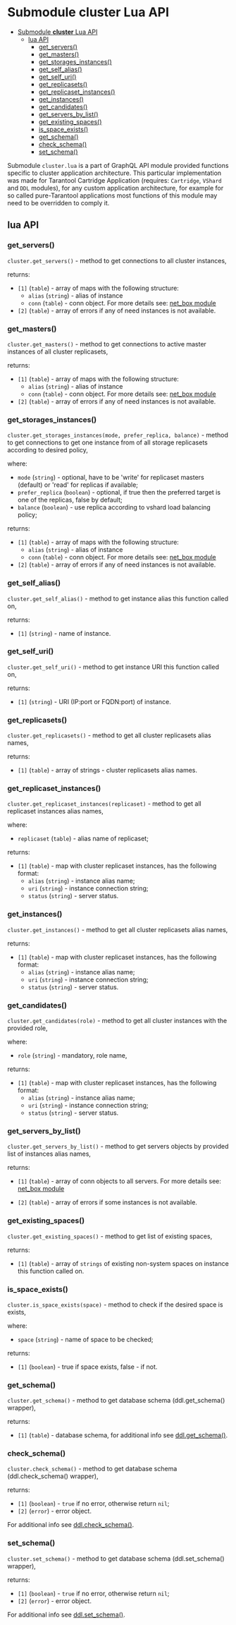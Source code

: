 # Submodule **cluster** Lua API

- [Submodule **cluster** Lua API](#submodule-cluster-lua-api)
  - [lua API](#lua-api)
    - [get_servers()](#get_servers)
    - [get_masters()](#get_masters)
    - [get_storages_instances()](#get_storages_instances)
    - [get_self_alias()](#get_self_alias)
    - [get_self_uri()](#get_self_uri)
    - [get_replicasets()](#get_replicasets)
    - [get_replicaset_instances()](#get_replicaset_instances)
    - [get_instances()](#get_instances)
    - [get_candidates()](#get_candidates)
    - [get_servers_by_list()](#get_servers_by_list)
    - [get_existing_spaces()](#get_existing_spaces)
    - [is_space_exists()](#is_space_exists)
    - [get_schema()](#get_schema)
    - [check_schema()](#check_schema)
    - [set_schema()](#set_schema)

Submodule `cluster.lua` is a part of GraphQL API module provided functions specific to cluster application architecture. This particular implementation was made for Tarantool Cartridge Application (requires: `Cartridge`, `VShard` and `DDL` modules), for any custom application architecture, for example for so called pure-Tarantool applications most functions of this module may need to be overridden to comply it.

## lua API

### get_servers()

`cluster.get_servers()` - method to get connections to all cluster instances,

returns:

- `[1]` (`table`) - array of maps with the following structure:
  - `alias` (`string`) - alias of instance
  - `conn` (`table`) - conn object. For more details see: [net_box module](https://www.tarantool.io/en/doc/latest/reference/reference_lua/net_box/#net-box-connect)
- `[2]` (`table`) - array of errors if any of need instances is not available.

### get_masters()

`cluster.get_masters()` - method to get connections to active master instances of all cluster replicasets,

returns:

- `[1]` (`table`) - array of maps with the following structure:
  - `alias` (`string`) - alias of instance
  - `conn` (`table`) - conn object. For more details see: [net_box module](https://www.tarantool.io/en/doc/latest/reference/reference_lua/net_box/#net-box-connect)
- `[2]` (`table`) - array of errors if any of need instances is not available.

### get_storages_instances()

`cluster.get_storages_instances(mode, prefer_replica, balance)` - method to get connections to get one instance from of all storage replicasets according to desired policy,

where:

- `mode` (`string`) - optional, have to be 'write' for replicaset masters (default) or 'read' for replicas if available;
- `prefer_replica` (`boolean`) - optional, if true then the preferred target is one of the replicas, false by default;
- `balance` (`boolean`) - use replica according to vshard load balancing policy;

returns:

- `[1]` (`table`) - array of maps with the following structure:
  - `alias` (`string`) - alias of instance
  - `conn` (`table`) - conn object. For more details see: [net_box module](https://www.tarantool.io/en/doc/latest/reference/reference_lua/net_box/#net-box-connect)
- `[2]` (`table`) - array of errors if any of need instances is not available.

### get_self_alias()

`cluster.get_self_alias()` - method to get instance alias this function called on,

returns:

- `[1]` (`string`) - name of instance.

### get_self_uri()

`cluster.get_self_uri()` - method to get instance URI this function called on,

returns:

- `[1]` (`string`) - URI (IP:port or FQDN:port) of instance.

### get_replicasets()

`cluster.get_replicasets()` - method to get all cluster replicasets alias names,

returns:

- `[1]` (`table`) - array of strings - cluster replicasets alias names.

### get_replicaset_instances()

`cluster.get_replicaset_instances(replicaset)` - method to get all replicaset instances alias names,

where:

- `replicaset` (`table`) - alias name of replicaset;

returns:

- `[1]` (`table`) - map with cluster replicaset instances, has the following format:
  - `alias` (`string`) - instance alias name;
  - `uri` (`string`) - instance connection string;
  - `status` (`string`) - server status.

### get_instances()

`cluster.get_instances()` - method to get all cluster replicasets alias names,

returns:

- `[1]` (`table`) - map with cluster replicaset instances, has the following format:
  - `alias` (`string`) - instance alias name;
  - `uri` (`string`) - instance connection string;
  - `status` (`string`) - server status.

### get_candidates()

`cluster.get_candidates(role)` - method to get all cluster instances with the provided role,

where:

- `role` (`string`) - mandatory, role name,

returns:

- `[1]` (`table`) - map with cluster replicaset instances, has the following format:
  - `alias` (`string`) - instance alias name;
  - `uri` (`string`) - instance connection string;
  - `status` (`string`) - server status.

### get_servers_by_list()

`cluster.get_servers_by_list()` - method to get servers objects by provided list of instances alias names,

returns:

- `[1]` (`table`) - array of conn objects to all servers. For more details see: [net_box module](https://www.tarantool.io/en/doc/latest/reference/reference_lua/net_box/#net-box-connect)

- `[2]` (`table`) - array of errors if some instances is not available.

### get_existing_spaces()

`cluster.get_existing_spaces()` - method to get list of existing spaces,

returns:

- `[1]` (`table`) - array of `strings` of existing non-system spaces on instance this function called on.

### is_space_exists()

`cluster.is_space_exists(space)` - method to check if the desired space is exists,

where:

- `space` (`string`) - name of space to be checked;

returns:

- `[1]` (`boolean`) - true if space exists, false - if not.

### get_schema()

`cluster.get_schema()` - method to get database schema (ddl.get_schema() wrapper),

returns:

- `[1]` (`table`) - database schema, for additional info see [ddl.get_schema()](https://github.com/tarantool/ddl#get-spaces-format).

### check_schema()

`cluster.check_schema()` - method to get database schema (ddl.check_schema() wrapper),

returns:

- `[1]` (`boolean`) - `true` if no error, otherwise return `nil`;
- `[2]` (`error`) - error object.

For additional info see [ddl.check_schema()](https://github.com/tarantool/ddl#check-compatibility).

### set_schema()

`cluster.set_schema()` - method to get database schema (ddl.set_schema() wrapper),

returns:

- `[1]` (`boolean`) - `true` if no error, otherwise return `nil`;
- `[2]` (`error`) - error object.

For additional info see [ddl.set_schema()](https://github.com/tarantool/ddl#set-spaces-format).
